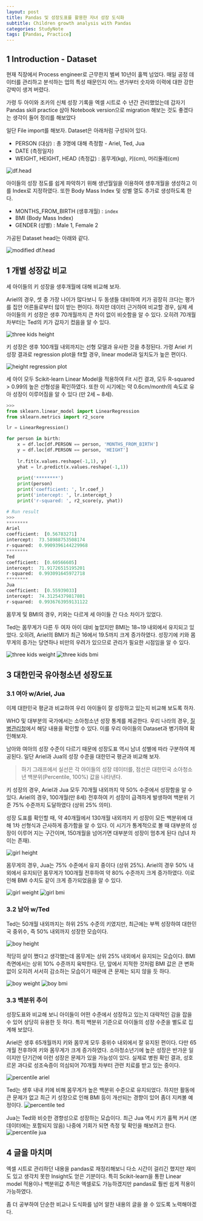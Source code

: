 ```yaml
---
layout: post
title: Pandas 및 성장도표를 활용한 자녀 성장 도식화
subtitle: Children growth analysis with Pandas
categories: StudyNote
tags: [Pandas, Practice]
---
```


## 1 Introduction - Dataset

현재 직장에서 Process engineer로 근무한지 벌써 10년이 훌쩍 넘었다. 매일 공정 데이터를 관리하고 분석하는 업의 특성 때문인지 어느 샌가부터 숫자와 이력에 대한 강한 강박이 생겨 버렸다.

가령 두 아이와 조카의 신체 성장 기록을 엑셀 시트로 수 년간 관리했었는데 갑자기 Pandas skill practice 삼아 Notebook version으로 migration 해보는 것도 좋겠다는 생각이 들어 정리를 해보았다

일단 File import를 해보자. Dataset은 아래처럼 구성되어 있다.

* PERSON (대상) : 총 3명에 대해 측정함 - Ariel, Ted, Jua
* DATE (측정일자)
* WEIGHT, HEIGHT, HEAD (측정값) : 몸무게(kg), 키(cm), 머리둘레(cm)

![df.head](https://raw.githubusercontent.com/jamescbjeon/project/main/children-growth/children-growth-1.PNG)

아이들의 성장 정도를 쉽게 파악하기 위해 생년월일을 이용하여 생후개월을 생성하고 이를 Index로 지정하였다. 또한 Body Mass Index 및 성별 열도 추가로 생성하도록 한다.

* MONTHS_FROM_BIRTH (생후개월) : `index`
* BMI (Body Mass Index)
* GENDER (성별) : Male 1, Female 2

가공된 Dataset head는 아래와 같다.

![modified df.head](https://raw.githubusercontent.com/jamescbjeon/project/main/children-growth/children-growth-2.PNG)

## 1 개별 성장값 비교 

세 아이들의 키 성장을 생후개월에 대해 비교해 보자.

 Ariel의 경우, 셋 중 가장 나이가 많다보니 두 동생들 대비하여 키가 굉장히 크다는 평가를 집안 어른들로부터 많이 받는 편이다. 하지만 데이터 근거하여 비교할 경우, 실제 세 아이들의 키 성장은 생후 70개월까지 큰 차이 없이 비슷함을 알 수 있다. 오히려 70개월 차부터는 Ted의 키가 갑자기 컸음을 알 수 있다.

 ![three kids height](https://raw.githubusercontent.com/jamescbjeon/project/main/children-growth/children-growth-3.PNG)

키 성장은 생후 100개월 내외까지는 선형 모델과 유사한 것을 추정된다. 가령 Ariel 키 성장 결과로 regression plot을 fit할 경우, linear model과 일치도가 높은 편이다.

![height regression plot](https://raw.githubusercontent.com/jamescbjeon/project/main/children-growth/children-growth-4.PNG)

세 아이 모두 Scikit-learn Linear Model을 적용하여 Fit 시킨 결과, 모두 R-squared > 0.99의 높은 선형성을 확인하였다. 또한 이 시기에는 약 0.6cm/month의 속도로 유아 성장이 이루어짐을 알 수 있다 (만 2세 ~ 8세).

```Python
>>>
from sklearn.linear_model import LinearRegression
from sklearn.metrics import r2_score

lr = LinearRegression()

for person in birth:
    x = df.loc[df.PERSON == person, 'MONTHS_FROM_BIRTH']
    y = df.loc[df.PERSON == person, 'HEIGHT']
    
    lr.fit(x.values.reshape(-1,1), y)
    yhat = lr.predict(x.values.reshape(-1,1))
    
    print('********')
    print(person)
    print('coefficient: ', lr.coef_)
    print('intercept: ', lr.intercept_)
    print('r-squared: ', r2_score(y, yhat))

# Run result
>>>
********
Ariel
coefficient:  [0.56783271]
intercept:  73.58988753508174
r-squared:  0.9909396144229968
********
Ted
coefficient:  [0.60566605]
intercept:  71.91726515195201
r-squared:  0.993091645972718
********
Jua
coefficient:  [0.55939033]
intercept:  74.31254379817801
r-squared:  0.9936763959131122
```

몸무게 및 BMI의 경우, 키와는 다르게 세 아이들 간 다소 차이가 있었다. 

Ted는 몸무게가 다른 두 여자 아이 대비 높았지만 BMI는 18~19 내외에서 유지되고 있었다. 오히려, Ariel의 BMI가 최근 16에서 19.5까지 크게 증가하였다. 성장기에 키와 몸무게의 증가는 당연하나 비만의 우려가 있으므로 관리가 필요한 시점임을 알 수 있다.

![three kids weight](https://raw.githubusercontent.com/jamescbjeon/project/main/children-growth/children-growth-5.PNG)
![three kids bmi](https://raw.githubusercontent.com/jamescbjeon/project/main/children-growth/children-growth-6.PNG)

## 3 대한민국 유아청소년 성장도표

### 3.1 여아 w/Ariel, Jua

이제 대한민국 평균과 비교하여 우리 아이들이 잘 성장하고 있는지 비교해 보도록 하자. 

WHO 및 대부분의 국가에서는 소아청소년 성장 통계를 제공한다. 우리 나라의 경우, [질병관리청](http://www.cdc.go.kr/contents.es?mid=a20303030400)에서 해당 내용을 확인할 수 있다. 이를 우리 아이들의 Dataset과 병기하여 확인해보자.

남아와 여아의 성장 수준이 다르기 때문에 성장도표 역시 남녀 성별에 따라 구분하여 제공된다. 일단 Ariel과 Jua의 성장 수준을 대한민국 평균과 비교해 보자. 

> 하기 그래프에서 실선은 각 아이들의 성장 데이터를, 점선은 대한민국 소아청소년 백분위(Percentile, 100%) 값을 나타낸다.

키 성장의 경우, Ariel과 Jua 모두 70개월 내외까지 약 50% 수준에서 성장함을 알 수 있다. Ariel의 경우, 100개월(만 8세) 전후하여 키 성장이 급격하게 발생하여 백분위 기준 75% 수준까지 도달하였다 (상위 25% 의미).

성장 도표를 확인할 때, 약 40개월에서 130개월 내외까지 키 성장이 모든 백분위에 대해 1차 선형식과 근사하게 증가함을 알 수 있다. 이 시기가 통계적으로 볼 때 대부분의 성장이 이루어 지는 구간이며, 150개월을 넘어가면 대부분의 성장이 멈추게 된다 (남녀 차이는 존재).

![girl height](https://raw.githubusercontent.com/jamescbjeon/project/main/children-growth/children-growth-7.PNG)

몸무게의 경우, Jua는 75% 수준에서 유지 중이다 (상위 25%). Ariel의 경우 50% 내외에서 유지되던 몸무게가 100개월 전후하여 약 80% 수준까지 크게 증가하였다. 이로 인해 BMI 수치도 같이 크게 증가되었음을 알 수 있다.

![girl weight](https://raw.githubusercontent.com/jamescbjeon/project/main/children-growth/children-growth-8.PNG)
![girl bmi](https://raw.githubusercontent.com/jamescbjeon/project/main/children-growth/children-growth-9.PNG)

### 3.2 남아 w/Ted

Ted는 50개월 내외까지는 하위 25% 수준의 키였지만, 최근에는 부쩍 성장하여 대한민국 중위수, 즉 50% 내외까지 성장한 모습이다.

![boy height](https://raw.githubusercontent.com/jamescbjeon/project/main/children-growth/children-growth-10.PNG)

적당히 살이 쪘다고 생각했는데 몸무게는 상위 25% 내외에서 유지되는 모습이다. BMI 측면에서는 상위 10% 수준까지 육박한다. 단, 앞에서 지적한 것처럼 BMI 값은 큰 변화없이 오히려 서서히 감소하는 모습이기 때문에 큰 문제는 되지 않을 듯 하다.

![boy weight](https://raw.githubusercontent.com/jamescbjeon/project/main/children-growth/children-growth-11.PNG)
![boy bmi](https://raw.githubusercontent.com/jamescbjeon/project/main/children-growth/children-growth-12.PNG)

### 3.3 백분위 추이

성장도표와 비교해 보니 아이들이 어떤 수준에서 성장하고 있는지 대략적인 감을 잡을 수 있어 상당히 유용한 듯 하다. 특히 백분위 기준으로 아이들의 성장 수준을 별도로 집계해 보았다.

Ariel은 생후 65개월까지 키와 몸무게 모두 중위수 내외에서 잘 유지된 편이다. 다만 65개월 전후하여 키와 몸무게가 크게 증가하였다. 소아청소년기에 높은 성장은 반가운 일이지만 단기간에 이런 성장은 문제가 있을 가능성이 있다. 실제로 병원 확인 결과, 성호르몬 과다로 성조숙증이 의심되어 70개월 차부터 관련 치료를 받고 있는 중이다.

![percentile ariel](https://raw.githubusercontent.com/jamescbjeon/project/main/children-growth/percentile_ariel.PNG)

Ted는 생후 내내 키에 비해 몸무게가 높은 백분위 수준으로 유지되었다. 하지만 활동에 큰 문제가 없고 최근 키 성장으로 인해 BMI 등이 개선되는 경향이 있어 좀더 지켜볼 예정이다.
![percentile ted](hhttps://raw.githubusercontent.com/jamescbjeon/project/main/children-growth/percentile_ted.PNG)

Jua는 Ted와 비슷한 경향성으로 성장하는 모습이다. 최근 Jua 역시 키가 훌쩍 커서 (본 데이터에는 포함되지 않음) 나중에 기회가 되면 측정 및 확인을 해보려고 한다.
![percentile jua](https://raw.githubusercontent.com/jamescbjeon/project/main/children-growth/percentile_jua.PNG)

## 4 글을 마치며

엑셀 시트로 관리하던 내용을 pandas로 재정리해보니 다소 시간이 걸리긴 했지만 재미도 있고 생각치 못한 Insight도 얻은 기분이다. 특히 Scikit-learn을 통한 Linear model 적용이나 백분위값 추적은 엑셀로도 가능하겠지만 pandas로 훨씬 쉽게 적용이 가능하였다.

좀 더 공부하여 단순한 비교나 도식화를 넘어 알찬 내용의 글을 쓸 수 있도록 노력해야겠다.